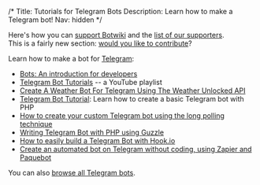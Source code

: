 /*
Title: Tutorials for Telegram Bots
Description: Learn how to make a Telegram bot!
Nav: hidden
*/

<div class="note">
  Here's how you can <a href="/about/support">support Botwiki</a> and the <a href="/about/supporters/">list of our supporters</a>.
</div>

<div class="note">
  This is a fairly new section: <a href="https://github.com/botwiki/botwiki.org">would you like to contribute</a>?
</div>

Learn how to make a bot for [Telegram](https://telegram.org/):

- [Bots: An introduction for developers](https://core.telegram.org/bots)
- [Telegram Bot Tutorials](https://www.youtube.com/playlist?list=PLZI3P0VZBj6Hilx7Z-m1jMub2wZwxP5dO) -- a YouTube playlist
- [Create A Weather Bot For Telegram Using The Weather Unlocked API](http://www.3scale.net/2016/02/create-a-weather-bot-for-telegram/?utm_campaign=twitter&utm_source=twitter&utm_medium=social)
- [Telegram Bot Tutorial](http://robot.onscreengroup.com/telegram-bot-tutorial/): Learn how to create a basic Telegram bot with PHP
- [How to create your custom Telegram bot using the long polling technique](https://unnikked.ga/how-to-create-your-custom-telegram-bot-using-the-long-polling-technique/?utm_source=twitter&utm_medium=tweet&utm_campaign=unnikked)
- [Writing Telegram Bot with PHP using Guzzle](http://www.maastaar.net/php/telegram%20bot/2016/01/16/writing-telegram-bot-with-php-using-guzzle/)
- [How to easily build a Telegram Bot with Hook.io](https://unnikked.ga/build-telegram-bot-hook-io)
- [Create an automated bot on Telegram without coding, using Zapier and Paquebot](https://medium.com/chatfuel-blog/how-to-create-an-automated-bot-on-telegram-without-coding-using-zapier-and-paquebot-5a635a3b867b#.qv5t0my0q)

You can also [browse all Telegram bots](/tag/telegrambot).
